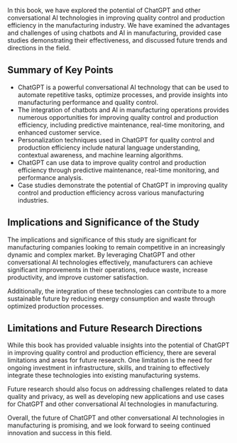 
In this book, we have explored the potential of ChatGPT and other conversational AI technologies in improving quality control and production efficiency in the manufacturing industry. We have examined the advantages and challenges of using chatbots and AI in manufacturing, provided case studies demonstrating their effectiveness, and discussed future trends and directions in the field.

Summary of Key Points
---------------------

* ChatGPT is a powerful conversational AI technology that can be used to automate repetitive tasks, optimize processes, and provide insights into manufacturing performance and quality control.
* The integration of chatbots and AI in manufacturing operations provides numerous opportunities for improving quality control and production efficiency, including predictive maintenance, real-time monitoring, and enhanced customer service.
* Personalization techniques used in ChatGPT for quality control and production efficiency include natural language understanding, contextual awareness, and machine learning algorithms.
* ChatGPT can use data to improve quality control and production efficiency through predictive maintenance, real-time monitoring, and performance analysis.
* Case studies demonstrate the potential of ChatGPT in improving quality control and production efficiency across various manufacturing industries.

Implications and Significance of the Study
------------------------------------------

The implications and significance of this study are significant for manufacturing companies looking to remain competitive in an increasingly dynamic and complex market. By leveraging ChatGPT and other conversational AI technologies effectively, manufacturers can achieve significant improvements in their operations, reduce waste, increase productivity, and improve customer satisfaction.

Additionally, the integration of these technologies can contribute to a more sustainable future by reducing energy consumption and waste through optimized production processes.

Limitations and Future Research Directions
------------------------------------------

While this book has provided valuable insights into the potential of ChatGPT in improving quality control and production efficiency, there are several limitations and areas for future research. One limitation is the need for ongoing investment in infrastructure, skills, and training to effectively integrate these technologies into existing manufacturing systems.

Future research should also focus on addressing challenges related to data quality and privacy, as well as developing new applications and use cases for ChatGPT and other conversational AI technologies in manufacturing.

Overall, the future of ChatGPT and other conversational AI technologies in manufacturing is promising, and we look forward to seeing continued innovation and success in this field.

